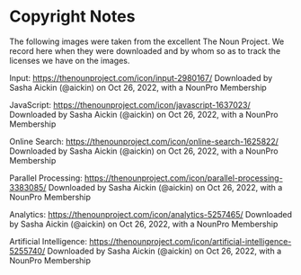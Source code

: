 # Copyright Notes

The following images were taken from the excellent The Noun Project. We record here when they were downloaded and by whom so as to track the licenses we have on the images.

Input:
https://thenounproject.com/icon/input-2980167/
Downloaded by Sasha Aickin (@aickin) on Oct 26, 2022, with a NounPro Membership

JavaScript:
https://thenounproject.com/icon/javascript-1637023/
Downloaded by Sasha Aickin (@aickin) on Oct 26, 2022, with a NounPro Membership

Online Search:
https://thenounproject.com/icon/online-search-1625822/
Downloaded by Sasha Aickin (@aickin) on Oct 26, 2022, with a NounPro Membership

Parallel Processing:
https://thenounproject.com/icon/parallel-processing-3383085/
Downloaded by Sasha Aickin (@aickin) on Oct 26, 2022, with a NounPro Membership

Analytics:
https://thenounproject.com/icon/analytics-5257465/
Downloaded by Sasha Aickin (@aickin) on Oct 26, 2022, with a NounPro Membership

Artificial Intelligence:
https://thenounproject.com/icon/artificial-intelligence-5255740/
Downloaded by Sasha Aickin (@aickin) on Oct 26, 2022, with a NounPro Membership

